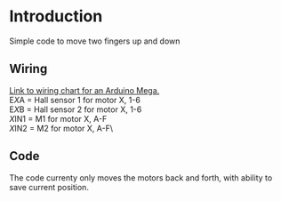 # Introduction
Simple code to move two fingers up and down

## Wiring
[Link to wiring chart for an Arduino Mega.](https://docs.google.com/spreadsheets/d/1TUzqdXqWe3b5YbMJ5jpp_UFLg8gyYuG0tuyAA3czh9w/edit?usp=sharing)\
E*X*A = Hall sensor 1 for motor X, 1-6\
E*X*B = Hall sensor 2 for motor X, 1-6\
*X*IN1 = M1 for motor X, A-F\
*X*IN2 = M2 for motor X, A-F\

## Code
The code currenty only moves the motors back and forth, with ability to save current position.
